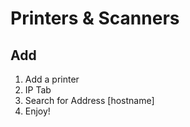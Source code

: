 # Printers & Scanners

## Add

1. Add a printer
2. IP Tab
3. Search for Address \[hostname]
4. Enjoy!
